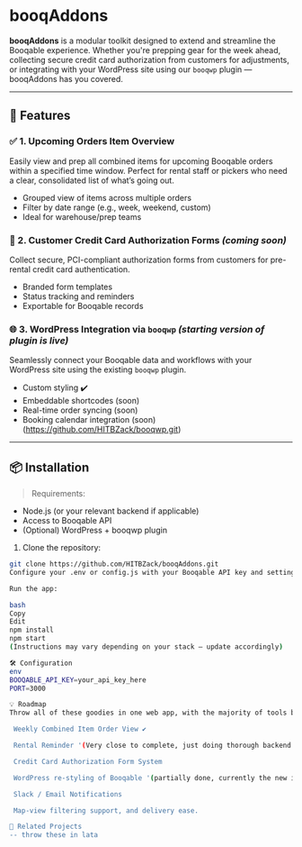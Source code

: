 # booqAddons

**booqAddons** is a modular toolkit designed to extend and streamline the Booqable experience. Whether you're prepping gear for the week ahead, collecting secure credit card authorization from customers for adjustments, or integrating with your WordPress site using our `booqwp` plugin — booqAddons has you covered.

---

## 🚀 Features

### ✅ 1. Upcoming Orders Item Overview
Easily view and prep all combined items for upcoming Booqable orders within a specified time window. Perfect for rental staff or pickers who need a clear, consolidated list of what’s going out.

- Grouped view of items across multiple orders
- Filter by date range (e.g., week, weekend, custom)
- Ideal for warehouse/prep teams

### 📝 2. Customer Credit Card Authorization Forms _(coming soon)_
Collect secure, PCI-compliant authorization forms from customers for pre-rental credit card authentication.

- Branded form templates
- Status tracking and reminders
- Exportable for Booqable records

### 🌐 3. WordPress Integration via `booqwp` _(starting version of plugin is live)_
Seamlessly connect your Booqable data and workflows with your WordPress site using the existing `booqwp` plugin.

- Custom styling ✔️
- Embeddable shortcodes (soon)
- Real-time order syncing (soon)
- Booking calendar integration (soon)
(https://github.com/HITBZack/booqwp.git)
---

## 📦 Installation

> Requirements:
- Node.js (or your relevant backend if applicable)
- Access to Booqable API
- (Optional) WordPress + booqwp plugin

1. Clone the repository:
```bash
git clone https://github.com/HITBZack/booqAddons.git
Configure your .env or config.js with your Booqable API key and settings.

Run the app:

bash
Copy
Edit
npm install
npm start
(Instructions may vary depending on your stack — update accordingly)

🛠️ Configuration
env
BOOQABLE_API_KEY=your_api_key_here
PORT=3000

💡 Roadmap
Throw all of these goodies in one web app, with the majority of tools built into shortcodes for wordpress, so eventually that plugin will be the home of majority of this. Minus RentalReminder, that is it's own site and service.

 Weekly Combined Item Order View ✔️

 Rental Reminder '(Very close to complete, just doing thorough backend testing.)'

 Credit Card Authorization Form System

 WordPress re-styling of Booqable '(partially done, currently the new item popup is disabled, until I understand the API further.)'

 Slack / Email Notifications

 Map-view filtering support, and delivery ease.

🔗 Related Projects
-- throw these in lata